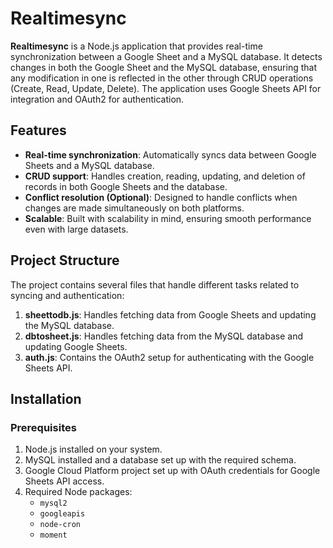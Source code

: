 # Realtimesync

**Realtimesync** is a Node.js application that provides real-time synchronization between a Google Sheet and a MySQL database. It detects changes in both the Google Sheet and the MySQL database, ensuring that any modification in one is reflected in the other through CRUD operations (Create, Read, Update, Delete). The application uses Google Sheets API for integration and OAuth2 for authentication.

## Features
- **Real-time synchronization**: Automatically syncs data between Google Sheets and a MySQL database.
- **CRUD support**: Handles creation, reading, updating, and deletion of records in both Google Sheets and the database.
- **Conflict resolution (Optional)**: Designed to handle conflicts when changes are made simultaneously on both platforms.
- **Scalable**: Built with scalability in mind, ensuring smooth performance even with large datasets.

## Project Structure
The project contains several files that handle different tasks related to syncing and authentication:
1. **sheettodb.js**: Handles fetching data from Google Sheets and updating the MySQL database.
2. **dbtosheet.js**: Handles fetching data from the MySQL database and updating Google Sheets.
3. **auth.js**: Contains the OAuth2 setup for authenticating with the Google Sheets API.

## Installation

### Prerequisites
1. Node.js installed on your system.
2. MySQL installed and a database set up with the required schema.
3. Google Cloud Platform project set up with OAuth credentials for Google Sheets API access.
4. Required Node packages:
   - `mysql2`
   - `googleapis`
   - `node-cron`
   - `moment`



